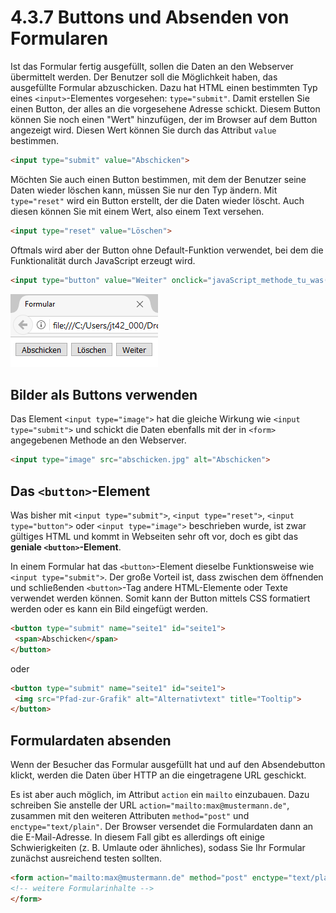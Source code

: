# 4.3.7 Buttons und Absenden von Formularen

Ist das Formular fertig ausgefüllt, sollen die Daten an den Webserver übermittelt werden. Der Benutzer soll die Möglichkeit haben, das ausgefüllte Formular abzuschicken. Dazu hat HTML einen bestimmten Typ eines `<input>`-Elementes vorgesehen: `type="submit"`. Damit erstellen Sie einen Button, der alles an die vorgesehene Adresse schickt. Diesem Button können Sie noch einen "Wert" hinzufügen, der im Browser auf dem Button angezeigt wird. Diesen Wert können Sie durch das Attribut `value` bestimmen.

```html linenums="1"
<input type="submit" value="Abschicken">
```

Möchten Sie auch einen Button bestimmen, mit dem der Benutzer seine Daten wieder löschen kann, müssen Sie nur den Typ ändern. Mit `type="reset"` wird ein Button erstellt, der die Daten wieder löscht. Auch diesen können Sie mit einem Wert, also einem Text versehen.

```html linenums="1"
<input type="reset" value="Löschen">
```

Oftmals wird aber der Button ohne Default-Funktion verwendet, bei dem die Funktionalität durch JavaScript erzeugt wird.

```html linenums="1"
<input type="button" value="Weiter" onclick="javaScript_methode_tu_was()">
```

![Buttons zum Absenden oder Abbrechen](media/html5-formular-button.png)

## Bilder als Buttons verwenden

Das Element `<input type="image">` hat die gleiche Wirkung wie `<input type="submit">` und schickt die Daten ebenfalls mit der in `<form>` angegebenen Methode an den Webserver.

```html linenums="1"
<input type="image" src="abschicken.jpg" alt="Abschicken">
```

## Das `<button>`-Element

Was bisher mit `<input type="submit">`, `<input type="reset">`, `<input type="button">` oder `<input type="image">` beschrieben wurde, ist zwar gültiges HTML und kommt in Webseiten sehr oft vor, doch es gibt das **geniale `<button>`-Element**.

In einem Formular hat das `<button>`-Element dieselbe Funktionsweise wie `<input type="submit">`. Der große Vorteil ist, dass zwischen dem öffnenden und schließenden `<button>`-Tag andere HTML-Elemente oder Texte verwendet werden können. Somit kann der Button mittels CSS formatiert werden oder es kann ein Bild eingefügt werden.

```html linenums="1"
<button type="submit" name="seite1" id="seite1">
 <span>Abschicken</span>
</button>
```

oder

```html linenums="1"
<button type="submit" name="seite1" id="seite1">
 <img src="Pfad-zur-Grafik" alt="Alternativtext" title="Tooltip">
</button>
```

## Formulardaten absenden

Wenn der Besucher das Formular ausgefüllt hat und auf den Absendebutton klickt, werden die Daten über HTTP an die eingetragene URL geschickt.

Es ist aber auch möglich, im Attribut `action` ein `mailto` einzubauen. Dazu schreiben Sie anstelle der URL `action="mailto:max@mustermann.de"`, zusammen mit den weiteren Attributen `method="post"` und `enctype="text/plain"`. Der Browser versendet die Formulardaten dann an die E-Mail-Adresse. In diesem Fall gibt es allerdings oft einige Schwierigkeiten (z. B. Umlaute oder ähnliches), sodass Sie Ihr Formular zunächst ausreichend testen sollten.

```html linenums="1"
<form action="mailto:max@mustermann.de" method="post" enctype="text/plain">
<!-- weitere Formularinhalte -->
</form>
```
